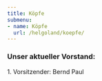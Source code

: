 ```yaml
---
title: Köpfe
submenu:
- name: Köpfe
  url: /helgoland/koepfe/
---
```


### Unser aktueller Vorstand:

1\. Vorsitzender: Bernd Paul 
